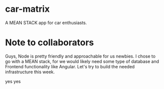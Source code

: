 # car-matrix

A MEAN STACK app for car enthusiasts.

# Note to collaborators
Guys, Node is pretty friendly and approachable for us newbies.
I chose to go with a MEAN stack, for we would likely need some type of database and Frontend functionality
like Angular. Let's try to build the needed infrastructure this week.



yes yes
